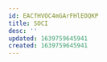```yaml
---
id: EACfHVOC4mGArFHlEOQKP
title: SOCI
desc: ''
updated: 1639759645941
created: 1639759645941
---
```


